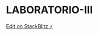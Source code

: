 # LABORATORIO-III

[Edit on StackBlitz ⚡️](https://stackblitz.com/edit/primeng-tablebasic-demo-8a1j9h)